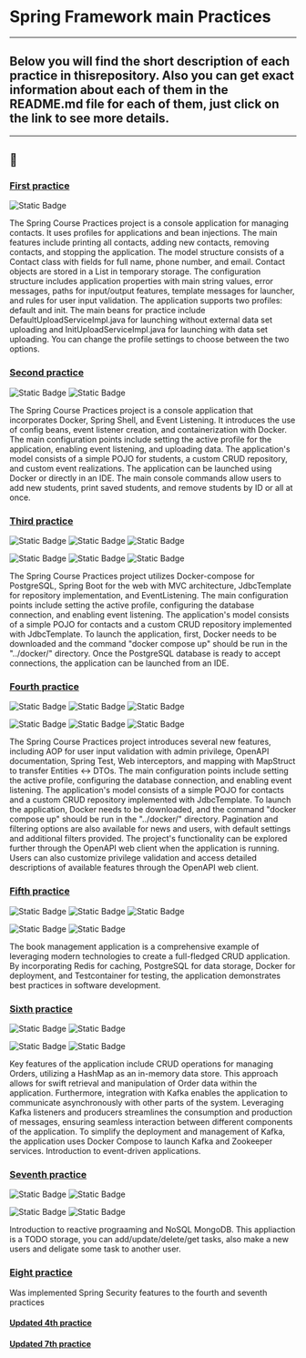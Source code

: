 # Spring Framework main Practices
---

## Below you will find the short description of each practice in thisrepository. Also you can get exact information about each of them in the README.md file for each of them, just click on the link to see more details.
---
👏
---

### [First practice](https://github.com/dmitriy-utkin/spring-framework-practices/tree/main/spring-first-practice-contacts)
![Static Badge](https://img.shields.io/badge/Spring-boot-green)

The Spring Course Practices project is a console application for managing contacts. It uses profiles for applications and bean injections. 
The main features include printing all contacts, adding new contacts, removing contacts, and stopping the application. 
The model structure consists of a Contact class with fields for full name, phone number, and email. 
Contact objects are stored in a List in temporary storage. The configuration structure includes application properties with main string values, error messages, paths for input/output features, template messages for launcher, and rules for user input validation. 
The application supports two profiles: default and init. The main beans for practice include DefaultUploadServiceImpl.java for launching without external data set uploading and InitUploadServiceImpl.java for launching with data set uploading. 
You can change the profile settings to choose between the two options.

### [Second practice](https://github.com/dmitriy-utkin/spring-framework-practices/tree/main/spring-second-practice-students)
![Static Badge](https://img.shields.io/badge/Spring-shell-blue)
![Static Badge](https://img.shields.io/badge/Docker-builder-red)

The Spring Course Practices project is a console application that incorporates Docker, Spring Shell, and Event Listening. 
It introduces the use of config beans, event listener creation, and containerization with Docker. 
The main configuration points include setting the active profile for the application, enabling event listening, and uploading data. 
The application's model consists of a simple POJO for students, a custom CRUD repository, and custom event realizations. 
The application can be launched using Docker or directly in an IDE. 
The main console commands allow users to add new students, print saved students, and remove students by ID or all at once.

### [Third practice](https://github.com/dmitriy-utkin/spring-framework-practices/tree/main/spring-third-practice-contacts)
![Static Badge](https://img.shields.io/badge/Docker-compose-red)
![Static Badge](https://img.shields.io/badge/Docker-builder-red)
![Static Badge](https://img.shields.io/badge/Spring-data-green)

![Static Badge](https://img.shields.io/badge/Spring-thymeleaf-green)
![Static Badge](https://img.shields.io/badge/Spring-WEB-green)
![Static Badge](https://img.shields.io/badge/Postre-SQL-blue)


The Spring Course Practices project utilizes Docker-compose for PostgreSQL, Spring Boot for the web with MVC architecture, JdbcTemplate for repository implementation, and EventListening. 
The main configuration points include setting the active profile, configuring the database connection, and enabling event listening. 
The application's model consists of a simple POJO for contacts and a custom CRUD repository implemented with JdbcTemplate. 
To launch the application, first, Docker needs to be downloaded and the command "docker compose up" should be run in the "../docker/" directory. 
Once the PostgreSQL database is ready to accept connections, the application can be launched from an IDE.

### [Fourth practice](https://github.com/dmitriy-utkin/spring-framework-practices/tree/main/spring-fourth-practice-news)
![Static Badge](https://img.shields.io/badge/Docker-compose-red)
![Static Badge](https://img.shields.io/badge/Spring-JPA-green)
![Static Badge](https://img.shields.io/badge/Spring-Validation-green)

![Static Badge](https://img.shields.io/badge/Spring-WEB-green)
![Static Badge](https://img.shields.io/badge/Postre-SQL-blue)
![Static Badge](https://img.shields.io/badge/Map-Struct-red)

The Spring Course Practices project introduces several new features, including AOP for user input validation with admin privilege, OpenAPI documentation, Spring Test, Web interceptors, and mapping with MapStruct to transfer Entities <-> DTOs. 
The main configuration points include setting the active profile, configuring the database connection, and enabling event listening. 
The application's model consists of a simple POJO for contacts and a custom CRUD repository implemented with JdbcTemplate. 
To launch the application, Docker needs to be downloaded, and the command "docker compose up" should be run in the "../docker/" directory. Pagination and filtering options are also available for news and users, with default settings and additional filters provided. The project's functionality can be explored further through the OpenAPI web client when the application is running. 
Users can also customize privilege validation and access detailed descriptions of available features through the OpenAPI web client.

### [Fifth practice](https://github.com/dmitriy-utkin/spring-framework-practices/tree/main/spring-fifth-practice-books)
![Static Badge](https://img.shields.io/badge/Spring-cache-green)
![Static Badge](https://img.shields.io/badge/Docker-compose-red)
![Static Badge](https://img.shields.io/badge/Spring-JPA-green)

![Static Badge](https://img.shields.io/badge/Postre-SQL-blue)
![Static Badge](https://img.shields.io/badge/Redis-NoSQL-red)


The book management application is a comprehensive example of leveraging modern technologies to create a full-fledged CRUD application. By incorporating Redis for caching, PostgreSQL for data storage, Docker for deployment, and Testcontainer for testing, the application demonstrates best practices in software development.

### [Sixth practice](https://github.com/dmitriy-utkin/spring-framework-practices/tree/main/spring-sixth-practice-orders-kafka)
![Static Badge](https://img.shields.io/badge/Kafka-7.3.3-orange)
![Static Badge](https://img.shields.io/badge/Zookeeper-7.4.3-orange)

![Static Badge](https://img.shields.io/badge/Docker-compose-red)
![Static Badge](https://img.shields.io/badge/Spring-WEB-green)

Key features of the application include CRUD operations for managing Orders, utilizing a HashMap as an in-memory data store. This approach allows for swift retrieval and manipulation of Order data within the application. Furthermore, integration with Kafka enables the application to communicate asynchronously with other parts of the system. Leveraging Kafka listeners and producers streamlines the consumption and production of messages, ensuring seamless interaction between different components of the application. To simplify the deployment and management of Kafka, the application uses Docker Compose to launch Kafka and Zookeeper services. Introduction to event-driven applications.

### [Seventh practice](https://github.com/dmitriy-utkin/spring-framework-practices/tree/main/spring-seventh-practice-todo)
![Static Badge](https://img.shields.io/badge/Mongo-DB-green)
![Static Badge](https://img.shields.io/badge/Spring_Web-FLUX-green)

![Static Badge](https://img.shields.io/badge/Docker-compose-red)
![Static Badge](https://img.shields.io/badge/Reactive-programming-green)

Introduction to reactive prograaming and NoSQL MongoDB. This appliaction is a TODO storage, you can add/update/delete/get tasks, also make a new users and deligate some task to another user.


### [Eight practice](https://github.com/dmitriy-utkin/spring-framework-practices/tree/main/spring-eights-practice-spring-security)
Was implemented Spring Security features to the fourth and seventh practices
#### [Updated 4th practice](https://github.com/dmitriy-utkin/spring-framework-practices/tree/main/spring-eights-practice-spring-security/spring-security-news)
#### [Updated 7th practice](https://github.com/dmitriy-utkin/spring-framework-practices/tree/main/spring-eights-practice-spring-security/spring-security-todo)
